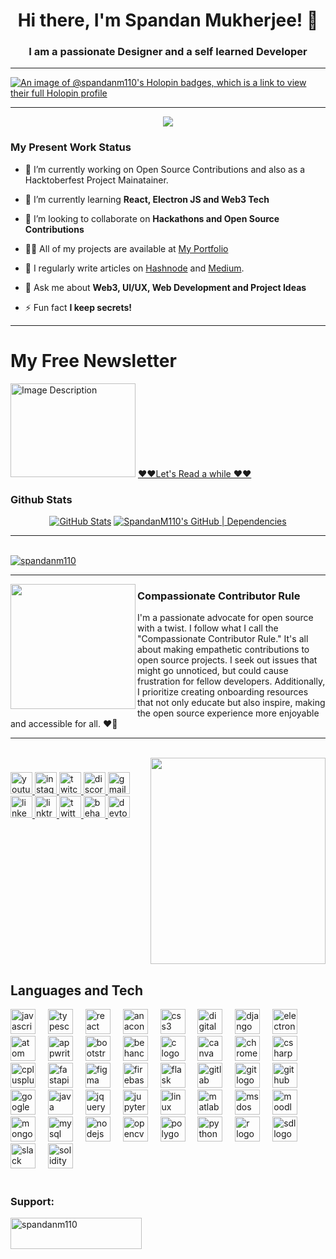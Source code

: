 <h1 align="center">Hi there, I'm Spandan Mukherjee! 👋</h1>
<h3 align="center">I am a passionate Designer and a self learned Developer </h3>

---

[![An image of @spandanm110's Holopin badges, which is a link to view their full Holopin profile](https://holopin.me/spandanm110)](https://holopin.io/@spandanm110)




---
<div align="center">
<img src="https://profile-counter.glitch.me/SpandanM110/count.svg?"  />
</div>


<h3>My Present Work Status</h3>

- 🔭 I’m currently working on Open Source Contributions and also as a Hacktoberfest Project Mainatainer.

- 🌱 I’m currently learning **React, Electron JS and Web3 Tech**

- 👯 I’m looking to collaborate on **Hackathons and Open Source Contributions**

- 👨‍💻 All of my projects are available at [My Portfolio](https://spandanm110.vercel.app/)

- 📝 I regularly write articles on [Hashnode](https://hashnode.com/@InnovateSaga) and [Medium](https://medium.com/@spandanmukherjee2003).

- 💬 Ask me about **Web3, UI/UX, Web Development and Project Ideas**

- ⚡ Fun fact **I keep secrets!**
---
# My Free Newsletter

<div align="left">


  <img src="https://public-files.gumroad.com/q7b7zvbxg56yj7u7ujo1r8uvx5gl" alt="Image Description" width="200" height="150">
  <a href="https://www.sourcecodedigest.com/"> ❤️❤️Let's Read a while ❤️❤️ </a>
</div>



<h3> Github Stats </h3>
<div align="center">


[![GitHub Stats](https://stats.quine.sh/SpandanM110/github?theme=dark)](https://quine.sh?utm_source=widgets&utm_campaign=SpandanM110)
[![SpandanM110's GitHub | Dependencies](https://stats.quine.sh/SpandanM110/dependencies?theme=dark)](https://quine.sh?utm_source=widgets&utm_campaign=SpandanM110)

</div>




---

<br />
<div style="display: flex; align-items: center;">
  <p style="margin: 0;"><a href="https://github.com/ryo-ma/github-profile-trophy"><img src="https://github-profile-trophy.vercel.app/?username=spandanm110" alt="spandanm110" /></a></p>
</div>


---

 <p>
  <img width="200" align='left' src="https://assets.holopin.io/eyJidWNrZXQiOiJob2xvcGluLWFzc2V0cyIsImtleSI6ImFzc2V0cy9jbG16ZXJwM3EzMDUwMGZsZHZ4d2JwZTdhIiwiZWRpdHMiOnsicm90YXRlIjpudWxsfX0=">
</p>

### Compassionate Contributor Rule

I'm a passionate advocate for open source with a twist. I follow what I call the "Compassionate Contributor Rule." It's all about making empathetic contributions to open source projects. I seek out issues that might go unnoticed, but could cause frustration for fellow developers. Additionally, I prioritize creating onboarding resources that not only educate but also inspire, making the open source experience more enjoyable and accessible for all. ❤️🌟

 ---

<br clear="both">

<img align="right" height="330" width="280" src="https://api.daily.dev/devcards/d615470bfbfc4df8993b840713a010a6.png?r=zbp"   />

### 

<div align="left">
<a href="https://youtube.com/@spandanmukherjee51?feature=shared" target="_blank">
<img src="https://img.shields.io/static/v1?message=Youtube&logo=youtube&label=&color=FF0000&logoColor=white&labelColor=&style=for-the-badge" height="35" alt="youtube logo"  />
</a>
<a href="https://www.instagram.com/slit_of_sunshine/" target="_blank">
<img src="https://img.shields.io/static/v1?message=Instagram&logo=instagram&label=&color=E4405F&logoColor=white&labelColor=&style=for-the-badge" height="35" alt="instagram logo"  />
</a>
<a href="https://www.twitch.tv/spandanm110" target="_blank">
<img src="https://img.shields.io/static/v1?message=Twitch&logo=twitch&label=&color=9146FF&logoColor=white&labelColor=&style=for-the-badge" height="35" alt="twitch logo"  />
</a>
<a href="spandanm110" target="_blank">
<img src="https://img.shields.io/static/v1?message=Discord&logo=discord&label=&color=7289DA&logoColor=white&labelColor=&style=for-the-badge" height="35" alt="discord logo"  />
</a>
<img src="https://img.shields.io/static/v1?message=Gmail&logo=gmail&label=&color=D14836&logoColor=white&labelColor=&style=for-the-badge" height="35" alt="gmail logo"  />
<a href="https://www.linkedin.com/in/spandanm110/" target="_blank">
<img src="https://img.shields.io/static/v1?message=LinkedIn&logo=linkedin&label=&color=0077B5&logoColor=white&labelColor=&style=for-the-badge" height="35" alt="linkedin logo"  />
</a>
<a href="https://linktr.ee/slit_of_sunshine" target="_blank">
<img src="https://img.shields.io/static/v1?message=Linktree&logo=linktree&label=&color=1de9b6&logoColor=white&labelColor=&style=for-the-badge" height="35" alt="linktree logo"  />
</a>
<a href="https://twitter.com/spandan_twts" target="_blank">
<img src="https://img.shields.io/static/v1?message=Twitter&logo=twitter&label=&color=1DA1F2&logoColor=white&labelColor=&style=for-the-badge" height="35" alt="twitter logo"  />
</a>
<a href="https://www.behance.net/spandanm110" target="_blank">
<img src="https://img.shields.io/static/v1?message=Behance&logo=behance&label=&color=1769ff&logoColor=white&labelColor=&style=for-the-badge" height="35" alt="behance logo"  />
</a>
<a href="https://dev.to/spandan_twts" target="_blank">
<img src="https://img.shields.io/static/v1?message=dev.to&logo=dev.to&label=&color=0A0A0A&logoColor=white&labelColor=&style=for-the-badge" height="35" alt="devto logo"  />
</a>
</div>

<br clear="both">
<h2>Languages and Tech</h2>
<div align="left">
<img src="https://cdn.jsdelivr.net/gh/devicons/devicon/icons/javascript/javascript-original.svg" height="40" alt="javascript logo"  />
<img width="12" />
<img src="https://cdn.jsdelivr.net/gh/devicons/devicon/icons/typescript/typescript-original.svg" height="40" alt="typescript logo"  />
<img width="12" />
<img src="https://cdn.jsdelivr.net/gh/devicons/devicon/icons/react/react-original.svg" height="40" alt="react logo"  />


<img width="12" />
<img src="https://cdn.jsdelivr.net/gh/devicons/devicon/icons/anaconda/anaconda-original.svg" height="40" alt="anaconda logo"  />
<img width="12" />
<img src="https://cdn.jsdelivr.net/gh/devicons/devicon/icons/css3/css3-original.svg" height="40" alt="css3 logo"  />
<img width="12" />
<img src="https://cdn.jsdelivr.net/gh/devicons/devicon/icons/digitalocean/digitalocean-original.svg" height="40" alt="digitalocean logo"  />
<img width="12" />
<img src="https://cdn.jsdelivr.net/gh/devicons/devicon/icons/django/django-plain.svg" height="40" alt="django logo"  />
<img width="12" />
<img src="https://cdn.jsdelivr.net/gh/devicons/devicon/icons/electron/electron-original.svg" height="40" alt="electron logo"  />
<img width="12" />
<img src="https://cdn.jsdelivr.net/gh/devicons/devicon/icons/atom/atom-original.svg" height="40" alt="atom logo"  />
<img width="12" />
<img src="https://cdn.jsdelivr.net/gh/devicons/devicon/icons/appwrite/appwrite-original.svg" height="40" alt="appwrite logo"  />
<img width="12" />
<img src="https://cdn.jsdelivr.net/gh/devicons/devicon/icons/bootstrap/bootstrap-original.svg" height="40" alt="bootstrap logo"  />
<img width="12" />
<img src="https://cdn.jsdelivr.net/gh/devicons/devicon/icons/behance/behance-original.svg" height="40" alt="behance logo"  />
<img width="12" />
<img src="https://cdn.jsdelivr.net/gh/devicons/devicon/icons/c/c-original.svg" height="40" alt="c logo"  />
<img width="12" />
<img src="https://cdn.jsdelivr.net/gh/devicons/devicon/icons/canva/canva-original.svg" height="40" alt="canva logo"  />
<img width="12" />
<img src="https://cdn.jsdelivr.net/gh/devicons/devicon/icons/chrome/chrome-original.svg" height="40" alt="chrome logo"  />
<img width="12" />
<img src="https://cdn.jsdelivr.net/gh/devicons/devicon/icons/csharp/csharp-original.svg" height="40" alt="csharp logo"  />
<img width="12" />
<img src="https://cdn.jsdelivr.net/gh/devicons/devicon/icons/cplusplus/cplusplus-original.svg" height="40" alt="cplusplus logo"  />
<img width="12" />
<img src="https://cdn.jsdelivr.net/gh/devicons/devicon/icons/fastapi/fastapi-original.svg" height="40" alt="fastapi logo"  />
<img width="12" />
<img src="https://cdn.jsdelivr.net/gh/devicons/devicon/icons/figma/figma-original.svg" height="40" alt="figma logo"  />
<img width="12" />
<img src="https://cdn.jsdelivr.net/gh/devicons/devicon/icons/firebase/firebase-plain.svg" height="40" alt="firebase logo"  />
<img width="12" />
<img src="https://cdn.jsdelivr.net/gh/devicons/devicon/icons/flask/flask-original.svg" height="40" alt="flask logo"  />
<img width="12" />
<img src="https://cdn.jsdelivr.net/gh/devicons/devicon/icons/gitlab/gitlab-original.svg" height="40" alt="gitlab logo"  />
<img width="12" />
<img src="https://cdn.jsdelivr.net/gh/devicons/devicon/icons/git/git-original.svg" height="40" alt="git logo"  />
<img width="12" />
<img src="https://cdn.jsdelivr.net/gh/devicons/devicon/icons/github/github-original.svg" height="40" alt="github logo"  />
<img width="12" />
<img src="https://cdn.jsdelivr.net/gh/devicons/devicon/icons/google/google-original.svg" height="40" alt="google logo"  />
<img width="12" />
<img src="https://cdn.jsdelivr.net/gh/devicons/devicon/icons/java/java-original.svg" height="40" alt="java logo"  />
<img width="12" />
<img src="https://cdn.jsdelivr.net/gh/devicons/devicon/icons/jquery/jquery-original.svg" height="40" alt="jquery logo"  />
<img width="12" />
<img src="https://cdn.jsdelivr.net/gh/devicons/devicon/icons/jupyter/jupyter-original.svg" height="40" alt="jupyter logo"  />
<img width="12" />
<img src="https://cdn.jsdelivr.net/gh/devicons/devicon/icons/linux/linux-original.svg" height="40" alt="linux logo"  />
<img width="12" />
<img src="https://cdn.jsdelivr.net/gh/devicons/devicon/icons/matlab/matlab-original.svg" height="40" alt="matlab logo"  />
<img width="12" />
<img src="https://cdn.jsdelivr.net/gh/devicons/devicon/icons/msdos/msdos-original.svg" height="40" alt="msdos logo"  />
<img width="12" />
<img src="https://cdn.jsdelivr.net/gh/devicons/devicon/icons/moodle/moodle-original.svg" height="40" alt="moodle logo"  />
<img width="12" />
<img src="https://cdn.jsdelivr.net/gh/devicons/devicon/icons/mongodb/mongodb-original.svg" height="40" alt="mongodb logo"  />
<img width="12" />
<img src="https://cdn.jsdelivr.net/gh/devicons/devicon/icons/mysql/mysql-original.svg" height="40" alt="mysql logo"  />
<img width="12" />
<img src="https://cdn.jsdelivr.net/gh/devicons/devicon/icons/nodejs/nodejs-original.svg" height="40" alt="nodejs logo"  />
<img width="12" />
<img src="https://cdn.jsdelivr.net/gh/devicons/devicon/icons/opencv/opencv-original.svg" height="40" alt="opencv logo"  />
<img width="12" />
<img src="https://cdn.jsdelivr.net/gh/devicons/devicon/icons/polygon/polygon-original.svg" height="40" alt="polygon logo"  />
<img width="12" />
<img src="https://cdn.jsdelivr.net/gh/devicons/devicon/icons/python/python-original.svg" height="40" alt="python logo"  />
<img width="12" />
<img src="https://cdn.jsdelivr.net/gh/devicons/devicon/icons/r/r-original.svg" height="40" alt="r logo"  />
<img width="12" />
<img src="https://cdn.jsdelivr.net/gh/devicons/devicon/icons/sdl/sdl-original.svg" height="40" alt="sdl logo"  />
<img width="12" />
<img src="https://cdn.jsdelivr.net/gh/devicons/devicon/icons/slack/slack-original.svg" height="40" alt="slack logo"  />
<img width="12" />
<img src="https://cdn.jsdelivr.net/gh/devicons/devicon/icons/solidity/solidity-original.svg" height="40" alt="solidity logo"  />
</div>

<br />
<h3 align="left">Support:</h3>
<p><a href="https://www.buymeacoffee.com/spandanm110"> <img align="left" src="https://cdn.buymeacoffee.com/buttons/v2/default-yellow.png" height="50" width="210" alt="spandanm110" /></a></p><br><br>
